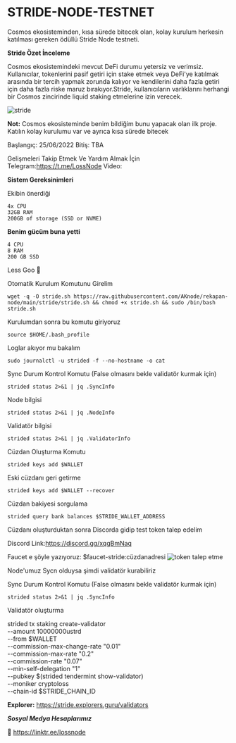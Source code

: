# STRIDE-NODE-TESTNET
Cosmos ekosisteminden, kısa sürede bitecek olan, kolay kurulum herkesin katılması gereken ödüllü Stride Node testneti.

**Stride Özet İnceleme**

Cosmos ekosistemindeki mevcut DeFi durumu yetersiz ve verimsiz. Kullanıcılar, tokenlerini pasif getiri için stake etmek veya DeFi'ye katılmak arasında bir tercih yapmak zorunda kalıyor ve kendilerini daha fazla getiri için daha fazla riske maruz bırakıyor.Stride, kullanıcıların varlıklarını herhangi bir Cosmos zincirinde liquid staking etmelerine izin verecek.


![stride](https://user-images.githubusercontent.com/98783018/180624535-13dcf1b6-03b1-42d2-a42c-6e9a7ea0bfcf.jpg)

**Not:** Cosmos ekosisteminde benim bildiğim bunu yapacak olan ilk proje. Katılın kolay kurulumu var ve ayrıca kısa sürede bitecek

Başlangıç: 25/06/2022
Bitiş: TBA

Gelişmeleri Takip Etmek Ve Yardım Almak İçin Telegram:https://t.me/LossNode
Video:

**Sistem Gereksinimleri**

Ekibin önerdiği
```
4x CPU
32GB RAM
200GB of storage (SSD or NVME)
```
**Benim gücüm buna yetti**
```
4 CPU
8 RAM
200 GB SSD
```

Less Goo 🚀

Otomatik Kurulum Komutunu Girelim

```
wget -q -O stride.sh https://raw.githubusercontent.com/AKnode/rekapan-node/main/stride/stride.sh && chmod +x stride.sh && sudo /bin/bash stride.sh
```

Kurulumdan sonra bu komutu giriyoruz

```
source $HOME/.bash_profile
```
Loglar akıyor mu bakalım

```
sudo journalctl -u strided -f --no-hostname -o cat
```

Sync Durum Kontrol Komutu (False olmasını bekle validatör kurmak için)

```
strided status 2>&1 | jq .SyncInfo
```
Node bilgisi

```
strided status 2>&1 | jq .NodeInfo
```
Validatör bilgisi

```
strided status 2>&1 | jq .ValidatorInfo
```
Cüzdan Oluşturma Komutu
```
strided keys add $WALLET
```
Eski cüzdanı geri getirme

```
strided keys add $WALLET --recover
```
Cüzdan bakiyesi sorgulama

```
strided query bank balances $STRIDE_WALLET_ADDRESS
```

Cüzdanı oluşturduktan sonra Discorda gidip test token talep edelim

Discord Link:https://discord.gg/xqgBmNaq

Faucet e şöyle yazıyoruz: $faucet-stride:cüzdanadresi
![token talep etme](https://user-images.githubusercontent.com/98783018/180625048-11471c22-5ce3-486d-a0a8-f7f6176c664a.png)

Node'umuz Sycn olduysa şimdi validatör kurabiliriz

Sync Durum Kontrol Komutu (False olmasını bekle validatör kurmak için)
```
strided status 2>&1 | jq .SyncInfo
```

Validatör oluşturma

strided tx staking create-validator \
  --amount 10000000ustrd \
  --from $WALLET \
  --commission-max-change-rate "0.01" \
  --commission-max-rate "0.2" \
  --commission-rate "0.07" \
  --min-self-delegation "1" \
  --pubkey  $(strided tendermint show-validator) \
  --moniker cryptoloss \
  --chain-id $STRIDE_CHAIN_ID

**Explorer:**
https://stride.explorers.guru/validators

_**Sosyal Medya Hesaplarımız**_

📲 https://linktr.ee/lossnode
